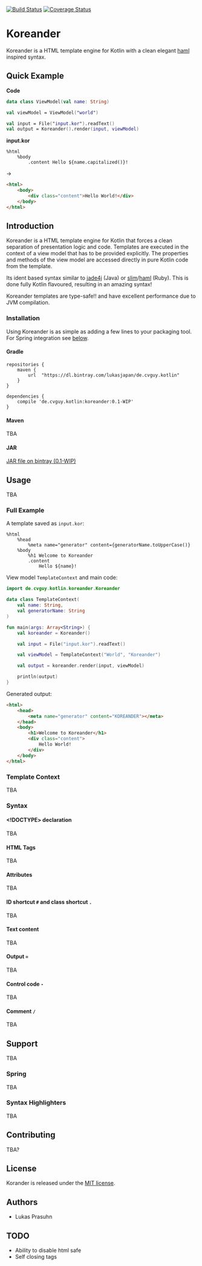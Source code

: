 [![Build Status](https://travis-ci.org/lukasjapan/koreander.svg?branch=master)](https://travis-ci.org/lukasjapan/koreander)
[![Coverage Status](https://coveralls.io/repos/github/lukasjapan/koreander/badge.svg?branch=master)](https://coveralls.io/github/lukasjapan/koreander?branch=master)

# Koreander

Koreander is a HTML template engine for Kotlin with a clean elegant [haml](http://haml.info/) inspired syntax.

## Quick Example

**Code**

```kotlin
data class ViewModel(val name: String)

val viewModel = ViewModel("world")

val input = File("input.kor").readText()
val output = Koreander().render(input, viewModel)
```

**input.kor**

```
%html
    %body
        .content Hello ${name.capitalized()}!
```

->

```html
<html>
    <body>
        <div class="content">Hello World!</div>
    </body>
</html>
```

## Introduction

Koreander is a HTML template engine for Kotlin that forces a clean separation of presentation logic and code.
Templates are executed in the context of a view model that has to be provided explicitly.
The properties and methods of the view model are accessed directly in pure Kotlin code from the template.

Its ident based syntax similar to [jade4j](https://github.com/neuland/jade4j) (Java) or [slim](http://slim-lang.com/)/[haml](http://haml.info/) (Ruby).
This is done fully Kotlin flavoured, resulting in an amazing syntax!

Koreander templates are type-safe!! and have excellent performance due to JVM compilation.

### Installation

Using Koreander is as simple as adding a few lines to your packaging tool.
For Spring integration see [below](xxx).

#### Gradle

```
repositories {
    maven {
        url  "https://dl.bintray.com/lukasjapan/de.cvguy.kotlin"
    }
}

dependencies {
    compile 'de.cvguy.kotlin:koreander:0.1-WIP'
}
```

#### Maven

TBA

#### JAR

[JAR file on bintray (0.1-WIP)](https://bintray.com/lukasjapan/de.cvguy.kotlin/download_file?file_path=de%2Fcvguy%2Fkotlin%2Fkoreander%2F0.1-WIP%2Fkoreander-0.1-WIP.jar)

## Usage

TBA

### Full Example

A template saved as `input.kor`:

```
%html
    %head
        %meta name="generator" content={generatorName.toUpperCase()}
    %body
        %h1 Welcome to Koreander
        .content
            Hello ${name}!
```

View model `TemplateContext` and main code:

```kotlin
import de.cvguy.kotlin.koreander.Koreander

data class TemplateContext(
    val name: String,
    val generatorName: String
)

fun main(args: Array<String>) {
    val koreander = Koreander()

    val input = File("input.kor").readText()

    val viewModel = TemplateContext("World", "Koreander")

    val output = koreander.render(input, viewModel)

    println(output)
}
```

Generated output:

```html
<html>
    <head>
        <meta name="generator" content="KOREANDER"></meta>
    </head>
    <body>
        <h1>Welcome to Koreander</h1>
        <div class="content">
            Hello World!
        </div>
    </body>
</html>
```

### Template Context

TBA

### Syntax

#### <!DOCTYPE> declaration

TBA

#### HTML Tags

TBA

#### Attributes

TBA

#### ID shortcut `#` and class shortcut `.`

TBA

#### Text content

TBA

#### Output `=`

TBA

#### Control code `-`

TBA

#### Comment `/`

TBA

## Support

TBA

### Spring

TBA

### Syntax Highlighters

TBA

## Contributing

TBA?

## License

Korander is released under the [MIT license](http://www.opensource.org/licenses/MIT).

## Authors

- Lukas Prasuhn

## TODO

- Ability to disable html safe
- Self closing tags
